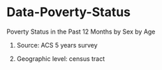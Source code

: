 # Data-Poverty-Status
Poverty Status in the Past 12 Months by Sex by Age

1. Source: ACS 5 years survey

2. Geographic level: census tract


